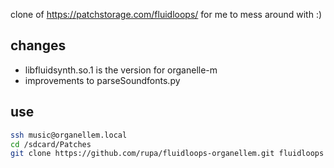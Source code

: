 clone of https://patchstorage.com/fluidloops/ for me to mess around with :)

## changes

* libfluidsynth.so.1 is the version for organelle-m
* improvements to parseSoundfonts.py

## use

```bash
ssh music@organellem.local
cd /sdcard/Patches
git clone https://github.com/rupa/fluidloops-organellem.git fluidloops
```
